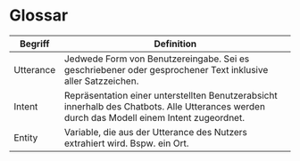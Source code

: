 # Glossar

<!--
**Inhalt**

Die wesentlichen fachlichen und technischen Begriffe, die Stakeholder im
Zusammenhang mit dem System verwenden.

Nutzen Sie das Glossar ebenfalls als Übersetzungsreferenz, falls Sie in
mehrsprachigen Teams arbeiten.

**Motivation**

Sie sollten relevante Begriffe klar definieren, so dass alle Beteiligten

-   diese Begriffe identisch verstehen, und

-   vermeiden, mehrere Begriffe für die gleiche Sache zu haben.

-   Zweispaltige Tabelle mit &lt;Begriff> und &lt;Definition>

-   Eventuell weitere Spalten mit Übersetzungen, falls notwendig.

Siehe [Glossar](https://docs.arc42.org/section-12/) in der
online-Dokumentation (auf Englisch!).
-->

| Begriff   | Definition                                                                                                                                  |
|-----------|---------------------------------------------------------------------------------------------------------------------------------------------| 
| Utterance | Jedwede Form von Benutzereingabe. Sei es geschriebener oder gesprochener Text inklusive aller Satzzeichen.                                  |
| Intent    | Repräsentation einer unterstellten Benutzerabsicht innerhalb des Chatbots. Alle Utterances werden durch das Modell einem Intent zugeordnet. |
| Entity    | Variable, die aus der Utterance des Nutzers extrahiert wird. Bspw. ein Ort.                                                                 |

